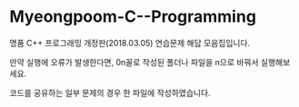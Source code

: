 # Myeongpoom-C--Programming
명품 C++ 프로그래밍 개정판(2018.03.05) 연습문제 해답 모음집입니다.

만약 실행에 오류가 발생한다면, 0n꼴로 작성된 폴더나 파일을 n으로 바꿔서 실행해보세요.

코드를 공유하는 일부 문제의 경우 한 파일에 작성하였습니다.

